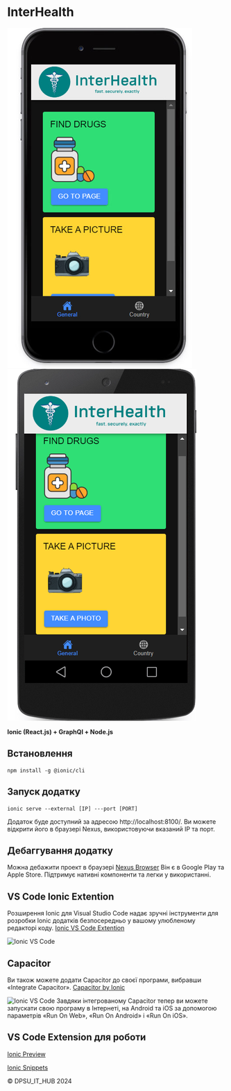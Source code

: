 # InterHealth


![Ionic VS Code](https://github.com/b33tle-k1ddie/interhealth/blob/master/public/1.jpg)
![Ionic VS Code](https://github.com/b33tle-k1ddie/interhealth/blob/master/public/2.png)

**Ionic (React.js) + GraphQl + Node.js**

## Встановлення
   ```shell
npm install -g @ionic/cli
```
## Запуск додатку

```shell
ionic serve --external [IP] ---port [PORT]
```

Додаток буде доступний за адресою http://localhost:8100/. Ви можете відкрити його в браузері Nexus, використовуючи вказаний IP та порт.


## Дебаггування додатку

Можна дебажити проект в браузері  [Nexus Browser](https://nexusbrowser.com/home)
Він є в Google Play та Apple Store. Підтримує нативні компоненти та легки у використанні.


## VS Code Ionic Extention

Розширення Ionic для Visual Studio Code надає зручні інструменти для розробки Ionic додатків безпосередньо у вашому улюбленому редакторі коду.
 [Ionic VS Code Extention](https://marketplace.visualstudio.com/items?itemName=ionic.ionic)
 

![Ionic VS Code](https://user-images.githubusercontent.com/84595830/159510276-6766a5b8-132d-4284-a3fa-cd6374d64891.gif)



## Capacitor
Ви також можете додати Capacitor до своєї програми, вибравши «Integrate Capacitor». 
 [Capacitor by Ionic](https://capacitorjs.com/)

 
![Ionic VS Code](https://user-images.githubusercontent.com/84595830/159510570-b5a151bb-2e17-42c8-8cab-bffbaa849576.gif)
Завдяки інтегрованому Capacitor тепер ви можете запускати свою програму в Інтернеті, на Android та iOS за допомогою параметрів «Run On Web», «Run On Android» і «Run On iOS». 


## VS Code Extension для роботи

 [Ionic Preview](https://marketplace.visualstudio.com/items?itemName=ionic-preview.ionic-preview)

 
 [Ionic Snippets](https://marketplace.visualstudio.com/items?itemName=fivethree.vscode-ionic-snippets)
 


&copy; DPSU_IT_HUB 2024

